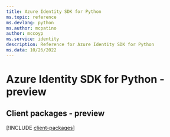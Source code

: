 ```yaml
---
title: Azure Identity SDK for Python
ms.topic: reference
ms.devlang: python
ms.author: mcpatino
author: mccoyp
ms.service: identity
description: Reference for Azure Identity SDK for Python
ms.data: 10/26/2022
---
```

# Azure Identity SDK for Python - preview

## Client packages - preview
[!INCLUDE [client-packages](identity-client-index.md)]